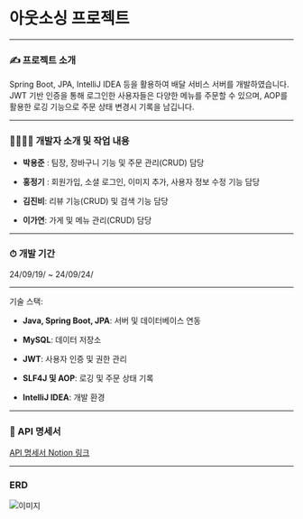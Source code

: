 # 아웃소싱 프로젝트
---
### ✍ 프로젝트 소개 

Spring Boot, JPA, IntelliJ IDEA 등을 활용하여 배달 서비스 서버를 개발하였습니다. JWT 기반 인증을 통해 로그인한 사용자들은 다양한 메뉴를 주문할 수 있으며, AOP를 활용한 로깅 기능으로 주문 상태 변경시 기록을 남깁니다.

---
### 👨‍👨‍👧‍👦 개발자 소개 및 작업 내용

+ **박용준** : 팀장, 장바구니 기능 및 주문 관리(CRUD) 담당

+ **홍정기** : 회원가입, 소셜 로그인, 이미지 추가, 사용자 정보 수정 기능 담당

+ **김진비**: 리뷰 기능(CRUD) 및 검색 기능 담당

+ **이가연**: 가게 및 메뉴 관리(CRUD) 담당
---
### ⏱ 개발 기간

24/09/19/ ~ 24/09/24/

---

기술 스택:

+ **Java, Spring Boot, JPA**: 서버 및 데이터베이스 연동

+ **MySQL**: 데이터 저장소

+ **JWT**: 사용자 인증 및 권한 관리

+ **SLF4J 및 AOP**: 로깅 및 주문 상태 기록

+ **IntelliJ IDEA**: 개발 환경

---

### 💾 API 명세서

[API 명세서 Notion 링크](https://www.notion.so/teamsparta/61564605b5554f008581b3094188cd37?v=156bc066e31c4c7f8c0b4c2ef6ab4d62&pvs=4)

---

### ERD

![이미지](https://i.ibb.co/fNcK2Nf/2024-09-25-100604.png)
